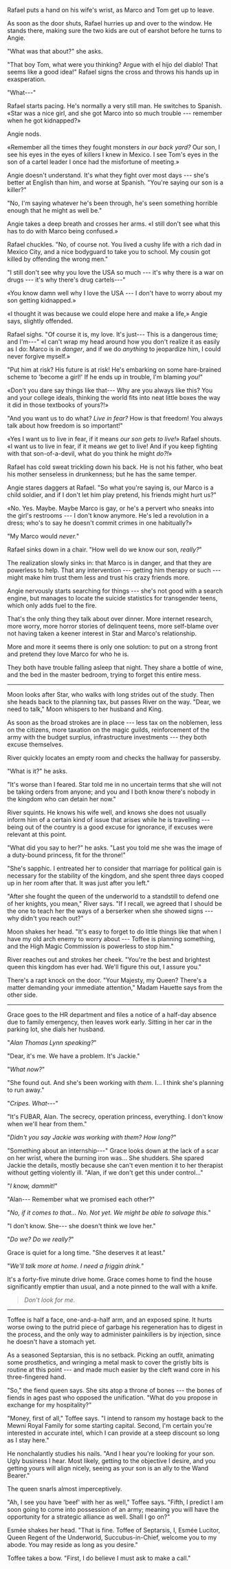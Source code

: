 Rafael puts a hand on his wife's wrist, as Marco and Tom get up to leave.

As soon as the door shuts, Rafael hurries up and over to the window. He stands there, making sure
the two kids are out of earshot before he turns to Angie.

"What was that about?" she asks.

"That boy Tom, what were you thinking? Argue with el hijo del diablo! That seems like a good idea!"
Rafael signs the cross and throws his hands up in exasperation.

"What---"

Rafael starts pacing. He's normally a very still man. He switches to Spanish.
«Star was a nice girl, and she got Marco into so much trouble --- remember when he got kidnapped?»

Angie nods.

«Remember all the times they fought monsters _in our back yard?_ Our son, I see his eyes in
the eyes of killers I knew in Mexico. I see Tom's eyes in the son of a cartel leader I once
had the misfortune of meeting.»

Angie doesn't understand. It's what they fight over most days --- she's better at English than him,
and worse at Spanish. "You're saying our son is a killer?"

"No, I'm saying whatever he's been through, he's seen something horrible enough that
he might as well be."

Angie takes a deep breath and crosses her arms.
«I still don't see what this has to do with Marco being confused.»

Rafael chuckles. "No, of course not. You lived a cushy life with a rich dad in Mexico City,
and a nice bodyguard to take you to school. My cousin got killed by offending the wrong men."

"I still don't see why you love the USA so much --- it's why there is a war on drugs --- it's
why there's drug cartels---"

«You know damn well why I love the USA --- I don't have to worry about my son getting kidnapped.»

«I thought it was because we could elope here and make a life,» Angie says, slightly offended.

Rafael sighs. "Of course it is, my love. It's just--- This is a dangerous time; and I'm---"
«I can't wrap my head around how you don't realize it as easily as I do: Marco is in _danger_,
and if we do _anything_ to jeopardize him, I could never forgive myself.»

"Put him at risk? His future is at risk! He's embarking on some hare-brained scheme to
'become a girl!' If he ends up in trouble, I'm blaming _you!_"

«Don't you dare say things like that--- Why are you always like this? You and your 
college ideals, thinking the world fits into neat little boxes the way it did in those
textbooks of yours?!»

"And you want us to do what? _Live in fear?_ How is that freedom! You always talk about
how freedom is so important!"

«Yes I want us to live in fear, if it means _our son gets to live!_» Rafael shouts. «I
want us to live in fear, if it means _we_ get to live! And if you keep fighting with that
son-of-a-devil, what do you think he might _do?!_»

Rafael has cold sweat trickling down his back. He is not his father, who beat his mother
senseless in drunkenness; but he has the same temper.

Angie stares daggers at Rafael. "So what you're saying is, our Marco is a child soldier,
and if I don't let him play pretend, his friends might hurt us?"

«No. Yes. Maybe. Maybe Marco is gay, or he's a pervert who sneaks into the girl's restrooms --- I
don't know anymore. He's led a revolution in a dress; who's to say he doesn't commit crimes
in one habitually?»

"My Marco would _never._"

Rafael sinks down in a chair. "How well do we know our son, _really?_"

The realization slowly sinks in: that Marco is in danger, and that they are powerless to help.
That any intervention --- getting him therapy or such --- might make him trust them less and
trust his crazy friends more.

Angie nervously starts searching for things --- she's not good with a search engine,
but manages to locate the suicide statistics for transgender teens, which only adds fuel to the
fire.

That's the only thing they talk about over dinner. More internet research, more worry, more
horror stories of delinquent teens, more self-blame over not having taken a keener interest
in Star and Marco's relationship.

More and more it seems there is only one solution: to put on a strong front and
pretend they love Marco for who he is.

They both have trouble falling asleep that night. They share a bottle of wine, and the bed in
the master bedroom, trying to forget this entire mess.

----

Moon looks after Star, who walks with long strides out of the study. Then she heads back
to the planning tax, but passes River on the way.
"Dear, we need to talk," Moon whispers to her husband and King.

As soon as the broad strokes are in place --- less tax on the noblemen, less on the
citizens, more taxation on the magic guilds,
reinforcement of the army with the budget surplus, infrastructure investments ---
they both excuse themselves.

River quickly locates an empty room and checks the hallway for passersby.

"What is it?" he asks.

"It's worse than I feared. Star told me in no uncertain terms that she will not
be taking orders from anyone; and you and I both know there's nobody in the kingdom
who can detain her now."

River squints. He knows his wife well, and knows she does not usually inform him of
a certain kind of issue that arises while he is travelling --- being out of the
country is a good excuse for ignorance, if excuses were relevant at this point.

"What did you say to her?" he asks. "Last you told me she was the image
of a duty-bound princess, fit for the throne!"

"She's sapphic. I entreated her to consider that marriage for political gain is
necessary for the stability of the kingdom, and she spent three days cooped up in
her room after that. It was just after you left."

"After she fought the queen of the underworld to a standstill to defend one
of her knights, you mean," River says. "If I recall, we agreed that I should 
be the one to teach her the ways of a berserker when she showed signs --- why
didn't you reach out?"

Moon shakes her head. "It's easy to forget to do little things like that
when I have my old arch enemy to worry about --- Toffee is planning something,
and the High Magic Commission is powerless to stop him."

River reaches out and strokes her cheek. "You're the best and brightest queen
this kingdom has ever had. We'll figure this out, I assure you."

There's a rapt knock on the door. "Your Majesty, my Queen? There's a matter
demanding your immediate attention," Madam Hauette says from the other side.

----

Grace goes to the HR department and files a notice of a half-day absence due
to family emergency, then leaves work early. Sitting in her car in the parking
lot, she dials her husband.

"_Alan Thomas Lynn speaking?_"

"Dear, it's me. We have a problem. It's Jackie."

"_What now?_"

"She found out. And she's been working with _them_. I... I think
she's planning to run away."

"_Cripes. What---_"

"It's FUBAR, Alan. The secrecy, operation princess, everything.
I don't know when we'll hear from them."

"_Didn't you say Jackie was working with them? How long?_"

"Something about an internship---" Grace looks down at the lack of
a scar on her wrist, where the burning iron was... She shudders. She spared
Jackie the details, mostly because she can't even mention it to her therapist
without getting violently ill.
"Alan, if we don't get this under control..."

"_I know, dammit!_"

"Alan--- Remember what we promised each other?"

"_No, if it comes to that... No. Not yet. We might be able to salvage this._"

"I don't know. She--- she doesn't think we love her."

"_Do we? Do we really?_"

Grace is quiet for a long time. "She deserves it at least."

"_We'll talk more at home. I need a friggin drink._"

It's a forty-five minute drive home. Grace comes home to find
the house significantly emptier than usual, and a note pinned to the wall
with a knife.

> _Don't look for me._

----

Toffee is half a face, one-and-a-half arm, and an exposed spine. It hurts worse
owing to the putrid piece of garbage his regeneration has to digest in the process,
and the only way to administer painkillers is by injection, since he doesn't have
a stomach yet.

As a seasoned Septarsian, this is no setback. Picking an outfit, animating some prosthetics,
and wringing a metal mask to cover the gristly bits is routine at this point --- and made
much easier by the cleft wand core in his three-fingered hand.

"So," the fiend queen says. She sits atop a throne of bones --- the bones of fiends in ages
past who opposed the unification. "What do you propose in exchange for my hospitality?"

"Money, first of all," Toffee says. "I intend to ransom my hostage back to the Mewni Royal
Family for some starting capital. Second, I'm certain you're interested in accurate intel,
which I can provide at a steep discount so long as I stay here."

He nonchalantly studies his nails. "And I hear you're looking for your son. Ugly business
I hear. Most likely, getting to the objective I desire, and you getting yours will align
nicely, seeing as your son is an ally to the Wand Bearer."

The queen snarls almost imperceptively.

"Ah, I see you have 'beef' with her as well," Toffee says. "Fifth, I predict I am soon going to
come into possession of an army; meaning you will have the opportunity for a strategic alliance
as well. Shall I go on?"

Esmée shakes her head. "That is fine. Toffee of Septarsis, I, Esmée Lucitor,
Queen Regent of the Underworld, Succubus-in-Chief, welcome you to my abode. You
may reside as long as you desire."

Toffee takes a bow. "First, I do believe I must ask to make a call."
